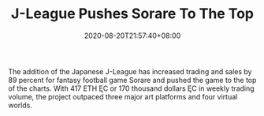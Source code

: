 ﻿---
title: "J-League Pushes Sorare To The Top"
date: 2020-08-20T21:57:40+08:00
lastmod: 2020-08-20T16:45:40+08:00
draft: false
authors: ["Alarice"]
description: "The addition of the Japanese J-League has increased trading and sales by 89 percent for fantasy football game Sorare and pushed the game to the top of the charts. With 417 ETH ĘC or 170 thousand dollars ĘC in weekly trading volume, the project outpaced three major art platforms and four virtual worlds."
featuredImage: "j-league-pushes-sorare-to-the-top.png"
tags: ["MMORPG","Play to Earn"]
categories: ["news"]
news: ["MMORPG"]
weight: 
lightgallery: true
pinned: false
recommend: false
recommend1: false
---

The addition of the Japanese J-League has increased trading and sales by 89 percent for fantasy football game Sorare and pushed the game to the top of the charts. With 417 ETH ĘC or 170 thousand dollars ĘC in weekly trading volume, the project outpaced three major art platforms and four virtual worlds.

<!--more-->

